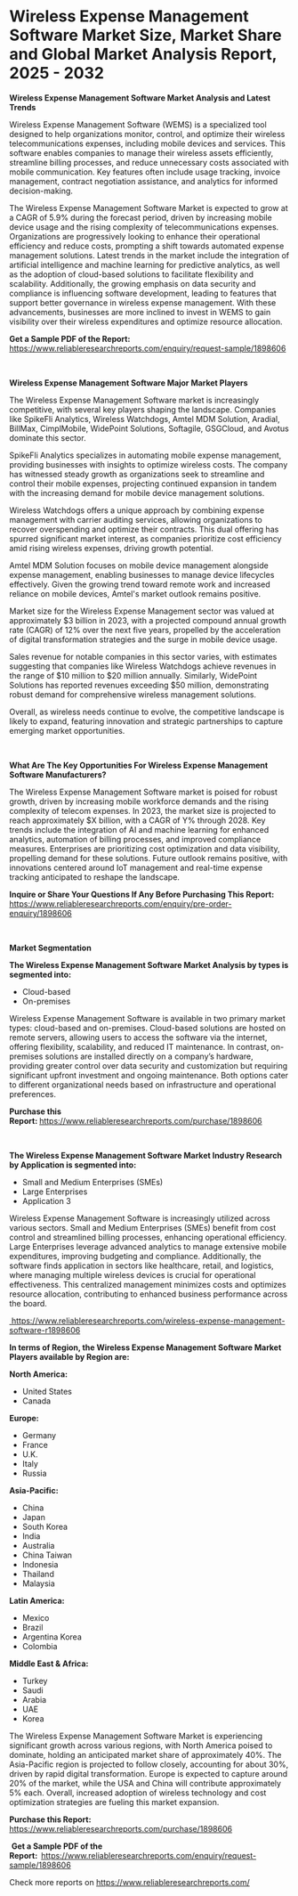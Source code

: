 <p><h1>Wireless Expense Management Software Market Size, Market Share and Global Market Analysis Report, 2025 - 2032</h1></p><p><strong>Wireless Expense Management Software Market Analysis and Latest Trends</strong></p>
<p><p>Wireless Expense Management Software (WEMS) is a specialized tool designed to help organizations monitor, control, and optimize their wireless telecommunications expenses, including mobile devices and services. This software enables companies to manage their wireless assets efficiently, streamline billing processes, and reduce unnecessary costs associated with mobile communication. Key features often include usage tracking, invoice management, contract negotiation assistance, and analytics for informed decision-making.</p><p>The Wireless Expense Management Software Market is expected to grow at a CAGR of 5.9% during the forecast period, driven by increasing mobile device usage and the rising complexity of telecommunications expenses. Organizations are progressively looking to enhance their operational efficiency and reduce costs, prompting a shift towards automated expense management solutions. Latest trends in the market include the integration of artificial intelligence and machine learning for predictive analytics, as well as the adoption of cloud-based solutions to facilitate flexibility and scalability. Additionally, the growing emphasis on data security and compliance is influencing software development, leading to features that support better governance in wireless expense management. With these advancements, businesses are more inclined to invest in WEMS to gain visibility over their wireless expenditures and optimize resource allocation.</p></p>
<p><strong>Get a Sample PDF of the Report:&nbsp;</strong> <a href="https://www.reliableresearchreports.com/enquiry/request-sample/1898606?utm_campaign=3079&utm_medium=2&utm_source=Github&utm_content=ia&utm_term=11032025&utm_id=wireless-expense-management-software">https://www.reliableresearchreports.com/enquiry/request-sample/1898606</a></p>
<p>&nbsp;</p>
<p><strong>Wireless Expense Management Software Major Market Players</strong></p>
<p><p>The Wireless Expense Management Software market is increasingly competitive, with several key players shaping the landscape. Companies like SpikeFli Analytics, Wireless Watchdogs, Amtel MDM Solution, Aradial, BillMax, CimplMobile, WidePoint Solutions, Softagile, GSGCloud, and Avotus dominate this sector.</p><p>SpikeFli Analytics specializes in automating mobile expense management, providing businesses with insights to optimize wireless costs. The company has witnessed steady growth as organizations seek to streamline and control their mobile expenses, projecting continued expansion in tandem with the increasing demand for mobile device management solutions.</p><p>Wireless Watchdogs offers a unique approach by combining expense management with carrier auditing services, allowing organizations to recover overspending and optimize their contracts. This dual offering has spurred significant market interest, as companies prioritize cost efficiency amid rising wireless expenses, driving growth potential.</p><p>Amtel MDM Solution focuses on mobile device management alongside expense management, enabling businesses to manage device lifecycles effectively. Given the growing trend toward remote work and increased reliance on mobile devices, Amtel's market outlook remains positive.</p><p>Market size for the Wireless Expense Management sector was valued at approximately $3 billion in 2023, with a projected compound annual growth rate (CAGR) of 12% over the next five years, propelled by the acceleration of digital transformation strategies and the surge in mobile device usage.</p><p>Sales revenue for notable companies in this sector varies, with estimates suggesting that companies like Wireless Watchdogs achieve revenues in the range of $10 million to $20 million annually. Similarly, WidePoint Solutions has reported revenues exceeding $50 million, demonstrating robust demand for comprehensive wireless management solutions.</p><p>Overall, as wireless needs continue to evolve, the competitive landscape is likely to expand, featuring innovation and strategic partnerships to capture emerging market opportunities.</p></p>
<p>&nbsp;</p>
<p><strong>What Are The Key Opportunities For Wireless Expense Management Software Manufacturers?</strong></p>
<p><p>The Wireless Expense Management Software market is poised for robust growth, driven by increasing mobile workforce demands and the rising complexity of telecom expenses. In 2023, the market size is projected to reach approximately $X billion, with a CAGR of Y% through 2028. Key trends include the integration of AI and machine learning for enhanced analytics, automation of billing processes, and improved compliance measures. Enterprises are prioritizing cost optimization and data visibility, propelling demand for these solutions. Future outlook remains positive, with innovations centered around IoT management and real-time expense tracking anticipated to reshape the landscape.</p></p>
<p><strong>Inquire or Share Your Questions If Any Before Purchasing This Report:</strong> <a href="https://www.reliableresearchreports.com/enquiry/pre-order-enquiry/1898606?utm_campaign=3079&utm_medium=2&utm_source=Github&utm_content=ia&utm_term=11032025&utm_id=wireless-expense-management-software">https://www.reliableresearchreports.com/enquiry/pre-order-enquiry/1898606</a></p>
<p>&nbsp;</p>
<p><strong>Market Segmentation</strong></p>
<p><strong>The Wireless Expense Management Software Market Analysis by types is segmented into:</strong></p>
<p><ul><li>Cloud-based</li><li>On-premises</li></ul></p>
<p><p>Wireless Expense Management Software is available in two primary market types: cloud-based and on-premises. Cloud-based solutions are hosted on remote servers, allowing users to access the software via the internet, offering flexibility, scalability, and reduced IT maintenance. In contrast, on-premises solutions are installed directly on a company’s hardware, providing greater control over data security and customization but requiring significant upfront investment and ongoing maintenance. Both options cater to different organizational needs based on infrastructure and operational preferences.</p></p>
<p><strong>Purchase this Report:&nbsp;</strong><a href="https://www.reliableresearchreports.com/purchase/1898606?utm_campaign=3079&utm_medium=2&utm_source=Github&utm_content=ia&utm_term=11032025&utm_id=wireless-expense-management-software">https://www.reliableresearchreports.com/purchase/1898606</a></p>
<p>&nbsp;</p>
<p><strong>The Wireless Expense Management Software Market Industry Research by Application is segmented into:</strong></p>
<p><ul><li>Small and Medium Enterprises (SMEs)</li><li>Large Enterprises</li><li>Application 3</li></ul></p>
<p><p>Wireless Expense Management Software is increasingly utilized across various sectors. Small and Medium Enterprises (SMEs) benefit from cost control and streamlined billing processes, enhancing operational efficiency. Large Enterprises leverage advanced analytics to manage extensive mobile expenditures, improving budgeting and compliance. Additionally, the software finds application in sectors like healthcare, retail, and logistics, where managing multiple wireless devices is crucial for operational effectiveness. This centralized management minimizes costs and optimizes resource allocation, contributing to enhanced business performance across the board.</p></p>
<p><a href="https://www.reliableresearchreports.com/wireless-expense-management-software-r1898606?utm_campaign=3079&utm_medium=2&utm_source=Github&utm_content=ia&utm_term=11032025&utm_id=wireless-expense-management-software">&nbsp;https://www.reliableresearchreports.com/wireless-expense-management-software-r1898606</a></p>
<p><strong>In terms of Region, the Wireless Expense Management Software Market Players available by Region are:</strong></p>
<p>
    <p> <strong> North America: </strong>
        <ul>
            <li>United States</li>
            <li>Canada</li>
        </ul>
        </p> 
    <p> <strong> Europe: </strong>
        <ul>
            <li>Germany</li>
            <li>France</li>
            <li>U.K.</li>
            <li>Italy</li>
            <li>Russia</li>
        </ul>
        </p> 
    <p> <strong> Asia-Pacific: </strong>
        <ul>
            <li>China</li>
            <li>Japan</li>
            <li>South Korea</li>
            <li>India</li>
            <li>Australia</li>
            <li>China Taiwan</li>
            <li>Indonesia</li>
            <li>Thailand</li>
            <li>Malaysia</li>
        </ul>
        </p> 
    <p> <strong> Latin America: </strong>
        <ul>
            <li>Mexico</li>
            <li>Brazil</li>
            <li>Argentina Korea</li>
            <li>Colombia</li>
        </ul>
        </p> 
    <p> <strong> Middle East & Africa: </strong>
        <ul>
            <li>Turkey</li>
            <li>Saudi</li>
            <li>Arabia</li>
            <li>UAE</li>
            <li>Korea</li>
        </ul>
    </p>
    </p>
<p><p>The Wireless Expense Management Software Market is experiencing significant growth across various regions, with North America poised to dominate, holding an anticipated market share of approximately 40%. The Asia-Pacific region is projected to follow closely, accounting for about 30%, driven by rapid digital transformation. Europe is expected to capture around 20% of the market, while the USA and China will contribute approximately 5% each. Overall, increased adoption of wireless technology and cost optimization strategies are fueling this market expansion.</p></p>
<p><strong>Purchase this Report: </strong><a href="https://www.reliableresearchreports.com/purchase/1898606?utm_campaign=3079&utm_medium=2&utm_source=Github&utm_content=ia&utm_term=11032025&utm_id=wireless-expense-management-software">https://www.reliableresearchreports.com/purchase/1898606</a></p>
<p>&nbsp;<strong>Get a Sample PDF of the Report:&nbsp;&nbsp;</strong><a href="https://www.reliableresearchreports.com/enquiry/request-sample/1898606?utm_campaign=3079&utm_medium=2&utm_source=Github&utm_content=ia&utm_term=11032025&utm_id=wireless-expense-management-software">https://www.reliableresearchreports.com/enquiry/request-sample/1898606</a></p>
<p><strong></strong></p>
<p>Check more reports on <a href="https://www.reliableresearchreports.com/?utm_campaign=3079&utm_medium=2&utm_source=Github&utm_content=ia&utm_term=11032025&utm_id=wireless-expense-management-software">https://www.reliableresearchreports.com/</a></p>